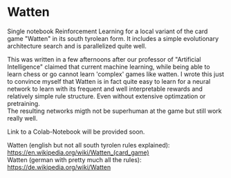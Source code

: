 # Watten
Single notebook Reinforcement Learning for a local variant of the card game "Watten" in its south tyrolean form.
It includes a simple evolutionary architecture search and is parallelized quite well.

This was written in a few afternoons after our professor of "Artificial Intelligence" claimed that current machine learning, while being able to learn chess or go cannot learn 'complex' games like watten. I wrote this just to convince myself that Watten is in fact quite easy to learn for a neural network to learn with its frequent and well interpretable rewards and relatively simple rule structure. Even without extensive optimzation or pretraining.  
The resulting networks migth not be superhuman at the game but still work really well.

Link to a Colab-Notebook will be provided soon.

Watten (english but not all south tyrolen rules explained): https://en.wikipedia.org/wiki/Watten_(card_game)  
Watten (german with pretty much all the rules): https://de.wikipedia.org/wiki/Watten
